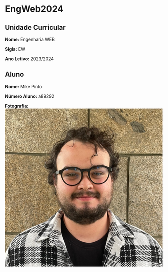 # EngWeb2024

## Unidade Curricular

**Nome:** Engenharia WEB

**Sigla:** EW

**Ano Letivo:** 2023/2024

## Aluno

**Nome:** Mike Pinto

**Número Aluno:** a89292

**Fotografia:**
![Fotografia do aluno](./myPhoto.jpeg)
